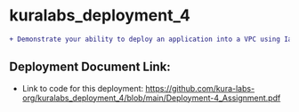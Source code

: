 # kuralabs_deployment_4
```diff
+ Demonstrate your ability to deploy an application into a VPC using IaC.
```
## Deployment Document Link:
-  Link to code for this deployment: https://github.com/kura-labs-org/kuralabs_deployment_4/blob/main/Deployment-4_Assignment.pdf
